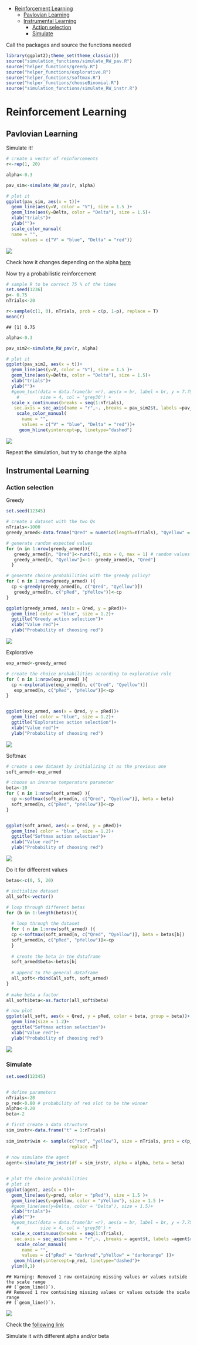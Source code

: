 -   [Reinforcement Learning](#reinforcement-learning)
    -   [Pavlovian Learning](#pavlovian-learning)
    -   [Instrumental Learning](#instrumental-learning)
        -   [Action selection](#action-selection)
        -   [Simulate](#simulate)

Call the packages and source the functions needed

``` r
library(ggplot2);theme_set(theme_classic())
source("simulation_functions/simulate_RW_pav.R")
source("helper_functions/greedy.R")
source("helper_functions/explorative.R")
source("helper_functions/softmax.R")
source("helper_functions/chooseBinomial.R")
source("simulation_functions/simulate_RW_instr.R")
```

# Reinforcement Learning

## Pavlovian Learning

Simulate it!

``` r
# create a vector of reinforcements
r<-rep(1, 20)

alpha<-0.3

pav_sim<-simulate_RW_pav(r, alpha)

# plot it 
ggplot(pav_sim, aes(x = t))+
  geom_line(aes(y=V, color = "V"), size = 1.5 )+
  geom_line(aes(y=Delta, color = "Delta"), size = 1.5)+
  xlab("trials")+
  ylab("")+
  scale_color_manual(
  name = "",
      values = c("V" = "blue", "Delta" = "red"))
```

![](1.basic_concepts_files/figure-markdown_github/sim_pav-1.png)

Check how it changes depending on the alpha
[here](https://francescopupillo.shinyapps.io/rmw_shiny/)

Now try a probabilistic reinforcement

``` r
# sample R to be correct 75 % of the times
set.seed(1236)
p<- 0.75
nTrials<-20

r<-sample(c(1, 0), nTrials, prob = c(p, 1-p), replace = T)
mean(r)
```

    ## [1] 0.75

``` r
alpha<-0.3

pav_sim2<-simulate_RW_pav(r, alpha)

# plot it 
ggplot(pav_sim2, aes(x = t))+
  geom_line(aes(y=V, color = "V"), size = 1.5 )+
  geom_line(aes(y=Delta, color = "Delta"), size = 1.5)+
  xlab("trials")+
  ylab("")+
  #geom_text(data = data.frame(br =r), aes(x = br, label = br, y = 7.75),
    #        size = 4, col = 'grey30') +
  scale_x_continuous(breaks = seq(1:nTrials),
   sec.axis = sec_axis(name = "r",~. ,breaks = pav_sim2$t, labels =pav_sim2$r))+
    scale_color_manual(
      name = "",
      values = c("V" = "blue", "Delta" = "red"))+
     geom_hline(yintercept=p, linetype="dashed")
```

![](1.basic_concepts_files/figure-markdown_github/unnamed-chunk-2-1.png)

Repeat the simulation, but try to change the alpha

## Instrumental Learning

### Action selection

Greedy

``` r
set.seed(12345)

# create a dataset with the two Qs
nTrials<-1000
greedy_armed<-data.frame("Qred" = numeric(length=nTrials), "Qyellow" = numeric(length=nTrials), "pRed" = numeric(length=nTrials), "pYellow" = numeric(length=nTrials))

# generate random expected values
for (n in 1:nrow(greedy_armed)){
   greedy_armed[n, "Qred"]<-runif(1, min = 0, max = 1) # random values between 1 and 0 sampled from the uniform distribution
   greedy_armed[n, "Qyellow"]<-1- greedy_armed[n, "Qred"]
  }

# generate choice probabilities with the greedy policy? 
for ( n in 1:nrow(greedy_armed) ){
  cp <-greedy(greedy_armed[n, c("Qred", "Qyellow")])
   greedy_armed[n, c("pRed", "pYellow")]<-cp
}

ggplot(greedy_armed, aes(x = Qred, y = pRed))+
  geom_line( color = "blue", size = 1.2)+
  ggtitle("Greedy action selection")+
  xlab("Value red")+
  ylab("Probability of choosing red")
```

![](1.basic_concepts_files/figure-markdown_github/unnamed-chunk-4-1.png)

Explorative

``` r
exp_armed<-greedy_armed

# create the choice probabilities according to explorative rule
for ( n in 1:nrow(exp_armed) ){
  cp <-explorative(exp_armed[n, c("Qred", "Qyellow")])
   exp_armed[n, c("pRed", "pYellow")]<-cp
}


ggplot(exp_armed, aes(x = Qred, y = pRed))+
  geom_line( color = "blue", size = 1.2)+
  ggtitle("Explorative action selection")+
  xlab("Value red")+
  ylab("Probability of choosing red")
```

![](1.basic_concepts_files/figure-markdown_github/unnamed-chunk-5-1.png)

Softmax

``` r
# create a new dataset by initializing it as the previous one
soft_armed<-exp_armed

# choose an inverse temperature parameter
beta<-10
for ( n in 1:nrow(soft_armed) ){
  cp <-softmax(soft_armed[n, c("Qred", "Qyellow")], beta = beta)
  soft_armed[n, c("pRed", "pYellow")]<-cp
}


ggplot(soft_armed, aes(x = Qred, y = pRed))+
  geom_line( color = "blue", size = 1.2)+
  ggtitle("Softmax action selection")+
  xlab("Value red")+
  ylab("Probability of choosing red")
```

![](1.basic_concepts_files/figure-markdown_github/softmax-1.png)

Do it for diffeerent values

``` r
betas<-c(0, 5, 20)

# initialize dataset
all_soft<-vector()

# loop through different betas
for (b in 1:length(betas)){
  
  # loop through the dataset
  for ( n in 1:nrow(soft_armed) ){
  cp <-softmax(soft_armed[n, c("Qred", "Qyellow")], beta = betas[b])
  soft_armed[n, c("pRed", "pYellow")]<-cp
  }
  
  # create the beta in the dataframe
  soft_armed$beta<-betas[b]
  
  # append to the general dataframe
  all_soft<-rbind(all_soft, soft_armed)
}
    
# make beta a factor
all_soft$beta<-as.factor(all_soft$beta)

# now plot
ggplot(all_soft, aes(x = Qred, y = pRed, color = beta, group = beta))+
  geom_line(size = 1.2)+
  ggtitle("Softmax action selection")+
  xlab("Value red")+
  ylab("Probability of choosing red")
```

![](1.basic_concepts_files/figure-markdown_github/unnamed-chunk-6-1.png)

### Simulate

``` r
set.seed(12345)


# define parameters
nTrials<-20
p_red<-0.80 # probability of red slot to be the winner
alpha<-0.20
beta<-2

# first create a data structure
sim_instr<-data.frame("t" = 1:nTrials)
                    
sim_instr$win <- sample(c("red", "yellow"), size = nTrials, prob = c(p_red, 1-p_red),
                        replace =T)
                      
# now simulate the agent
agent<-simulate_RW_instr(df = sim_instr, alpha = alpha, beta = beta)


# plot the choice probabilities
# plot it 
ggplot(agent, aes(x = t))+
  geom_line(aes(y=pred, color = "pRed"), size = 1.5 )+
  geom_line(aes(y=pyellow, color = "pYellow"), size = 1.5 )+
  #geom_line(aes(y=Delta, color = "Delta"), size = 1.5)+
  xlab("trials")+
  ylab("")+
  #geom_text(data = data.frame(br =r), aes(x = br, label = br, y = 7.75),
    #        size = 4, col = 'grey30') +
  scale_x_continuous(breaks = seq(1:nTrials),
   sec.axis = sec_axis(name = "r",~. ,breaks = agent$t, labels =agent$r))+
    scale_color_manual(
      name = "",
      values = c("pRed" = "darkred","pYellow" = "darkorange" ))+
   geom_hline(yintercept=p_red, linetype="dashed")+
  ylim(0,1)
```

    ## Warning: Removed 1 row containing missing values or values outside the scale range
    ## (`geom_line()`).
    ## Removed 1 row containing missing values or values outside the scale range
    ## (`geom_line()`).

![](1.basic_concepts_files/figure-markdown_github/instrumental%20simulate-1.png)

Check the [following
link](https://francescopupillo.shinyapps.io/lr_shiny/)

Simulate it with different alpha and/or beta
